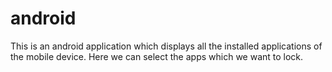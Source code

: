 # android
This is an android application which displays all the installed applications of the mobile device.
Here we can select the apps which we want to lock.
